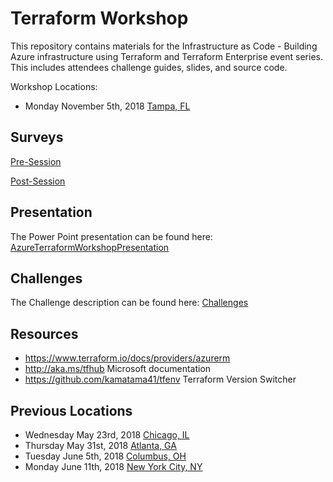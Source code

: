 # Terraform Workshop

This repository contains materials for the Infrastructure as Code - Building Azure infrastructure using Terraform and Terraform Enterprise event series. This includes attendees challenge guides, slides, and source code.

Workshop Locations:

- Monday November 5th, 2018 [Tampa, FL](https://www.cardinalsolutions.com/events/2018/11/11-5-18-tpainfracstructureascode)

## Surveys

[Pre-Session](https://goo.gl/forms/R1va12J0ZEUplv2D3)

[Post-Session](https://goo.gl/forms/kwuitMzjo9vJZKHz1)

## Presentation

The Power Point presentation can be found here: [AzureTerraformWorkshopPresentation](docs/AzureTerraformWorkshopPresentation.pptx)

## Challenges

The Challenge description can be found here: [Challenges](challenges.md)

## Resources

- https://www.terraform.io/docs/providers/azurerm
- http://aka.ms/tfhub Microsoft documentation
- https://github.com/kamatama41/tfenv Terraform Version Switcher

## Previous Locations

- Wednesday May 23rd, 2018 [Chicago, IL](https://www.eventbrite.com/e/provision-and-manage-microsoft-azure-infrastructure-tickets-45562831656)
- Thursday May 31st, 2018 [Atlanta, GA](https://www.eventbrite.com/e/provision-and-manage-microsoft-azure-infrastructure-tickets-44854601320)
- Tuesday June 5th, 2018 [Columbus, OH](https://www.eventbrite.com/e/provision-and-manage-microsoft-azure-infrastructure-tickets-45781193783)
- Monday June 11th, 2018 [New York City, NY](https://www.eventbrite.com/e/provision-and-manage-microsoft-azure-infrastructure-tickets-46152026955)